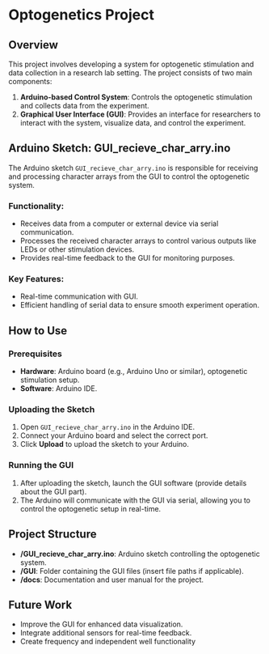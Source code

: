 # Optogenetics Project

## Overview

This project involves developing a system for optogenetic stimulation and data collection in a research lab setting. The project consists of two main components:

1. **Arduino-based Control System**: Controls the optogenetic stimulation and collects data from the experiment.
2. **Graphical User Interface (GUI)**: Provides an interface for researchers to interact with the system, visualize data, and control the experiment.

## Arduino Sketch: GUI_recieve_char_arry.ino

The Arduino sketch `GUI_recieve_char_arry.ino` is responsible for receiving and processing character arrays from the GUI to control the optogenetic system.

### Functionality:
- Receives data from a computer or external device via serial communication.
- Processes the received character arrays to control various outputs like LEDs or other stimulation devices.
- Provides real-time feedback to the GUI for monitoring purposes.

### Key Features:
- Real-time communication with GUI.
- Efficient handling of serial data to ensure smooth experiment operation.

## How to Use

### Prerequisites
- **Hardware**: Arduino board (e.g., Arduino Uno or similar), optogenetic stimulation setup.
- **Software**: Arduino IDE.

### Uploading the Sketch
1. Open `GUI_recieve_char_arry.ino` in the Arduino IDE.
2. Connect your Arduino board and select the correct port.
3. Click **Upload** to upload the sketch to your Arduino.

### Running the GUI
1. After uploading the sketch, launch the GUI software (provide details about the GUI part).
2. The Arduino will communicate with the GUI via serial, allowing you to control the optogenetic setup in real-time.

## Project Structure

- **/GUI_recieve_char_arry.ino**: Arduino sketch controlling the optogenetic system.
- **/GUI**: Folder containing the GUI files (insert file paths if applicable).
- **/docs**: Documentation and user manual for the project.

## Future Work

- Improve the GUI for enhanced data visualization.
- Integrate additional sensors for real-time feedback.
- Create frequency and independent well functionality


